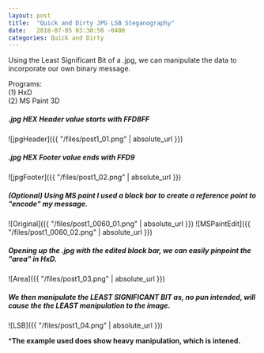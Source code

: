```yaml
---
layout: post
title:  "Quick and Dirty JPG LSB Steganography"
date:   2018-07-05 03:30:50 -0400
categories: Quick and Dirty
---
```



Using the Least Significant Bit of a .jpg, we can manipulate the data to incorporate our own binary message.


Programs: <br/>
(1) HxD <br/>
(2) MS Paint 3D 











##### .jpg HEX Header value starts with FFD8FF

![jpgHeader]({{ "/files/post1_01.png" | absolute_url }})<br/> 

##### .jpg HEX Footer value ends with FFD9

![jpgFooter]({{ "/files/post1_02.png" | absolute_url }})<br/> 

##### (Optional) Using MS paint I used a black bar to create a reference point to "encode" my message.

![Original]({{ "/files/post1_0060_01.png" | absolute_url }})
![MSPaintEdit]({{ "/files/post1_0060_02.png" | absolute_url }})<br/>  

##### Opening up the .jpg with the edited black bar, we can easily pinpoint the "area" in HxD.

![Area]({{ "/files/post1_03.png" | absolute_url }})<br/>

##### We then manipulate the LEAST SIGNIFICANT BIT as, no pun intended, will cause the the LEAST manipulation to the image.

![LSB]({{ "/files/post1_04.png" | absolute_url }})<br/>


***The example used does show heavy manipulation, which is intened.**


